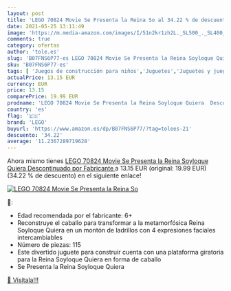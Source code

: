 ```yaml
---
layout: post
title: 'LEGO 70824 Movie Se Presenta la Reina So al 34.22 % de descuento'
date: 2021-05-25 13:11:49
image: 'https://m.media-amazon.com/images/I/51n2kr1zh2L._SL500_._SL400_.jpg'
comments: true
category: ofertas
author: 'tole.es'
slug: 'B07FNS6P77-es LEGO 70824 Movie Se Presenta la Reina Soyloque Quiera...'
sku: 'B07FNS6P77-es'
tags: [ 'Juegos de construcción para niños','Juguetes','Juguetes y juegos','Sets de construcción','lego', ]
actualPrice: 13.15 EUR
currency: EUR
price: 13.15
comparePrice: 19.99 EUR
prodname: 'LEGO 70824 Movie Se Presenta la Reina Soyloque Quiera  Descontinuado por Fabricante '
country: 'es'
flag: '🇪🇸'
brand: 'LEGO'
buyurl: 'https://www.amazon.es/dp/B07FNS6P77/?tag=tolees-21'
descuento: '34.22'
average: '11.2367289719628'
---
```


Ahora mismo tienes [LEGO 70824 Movie Se Presenta la Reina Soyloque Quiera  Descontinuado por Fabricante ](https://www.amazon.es/dp/B07FNS6P77/?tag=tolees-21) a 13.15 EUR (original: 19.99 EUR) (34.22 %  de descuento) en el siguiente enlace!

[![LEGO 70824 Movie Se Presenta la Reina So](https://m.media-amazon.com/images/I/51n2kr1zh2L._SL500_._SL400_.jpg)](https://www.amazon.es/dp/B07FNS6P77/?tag=tolees-21)

🔎:

- Edad recomendada por el fabricante: 6+
- Reconstruye el caballo para transformar a la metamorfósica Reina Soyloque Quiera en un montón de ladrillos con 4 expresiones faciales intercambiables
- Número de piezas: 115
- Este divertido juguete para construir cuenta con una plataforma giratoria para la Reina Soyloque Quiera en forma de caballo
- Se Presenta la Reina Soyloque Quiera

[🛒 Visítala!!!](https://www.amazon.es/dp/B07FNS6P77/?tag=tolees-21)
